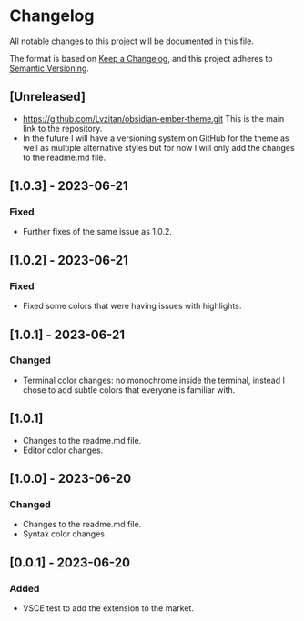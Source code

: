 # Changelog

All notable changes to this project will be documented in this file.

The format is based on [Keep a Changelog](https://keepachangelog.com/en/1.0.0/),
and this project adheres to [Semantic Versioning](https://semver.org/spec/v2.0.0.html).

## [Unreleased]

- https://github.com/Lvzitan/obsidian-ember-theme.git This is the main link to the repository.
- In the future I will have a versioning system on GitHub for the theme as well as multiple alternative styles but for now I will only add the changes to the readme.md file.

## [1.0.3] - 2023-06-21

### Fixed

- Further fixes of the same issue as 1.0.2.

## [1.0.2] - 2023-06-21

### Fixed

- Fixed some colors that were having issues with highlights.

## [1.0.1] - 2023-06-21

### Changed

- Terminal color changes: no monochrome inside the terminal, instead I chose to add subtle colors that everyone is familiar with.

## [1.0.1]

- Changes to the readme.md file.
- Editor color changes.

## [1.0.0] - 2023-06-20

### Changed

- Changes to the readme.md file.
- Syntax color changes.

## [0.0.1] - 2023-06-20

### Added

- VSCE test to add the extension to the market.
